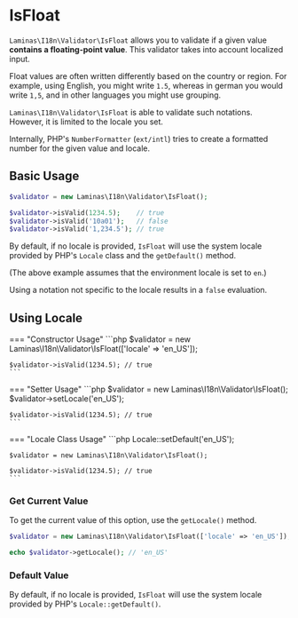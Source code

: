 # IsFloat

`Laminas\I18n\Validator\IsFloat` allows you to validate if a given value
**contains a floating-point value**. This validator takes into account localized
input.

Float values are often written differently based on the country or region. For
example, using English, you might write `1.5`, whereas in german you would write
`1,5`, and in other languages you might use grouping.

`Laminas\I18n\Validator\IsFloat` is able to validate such notations. However, it
is limited to the locale you set.

Internally, PHP's `NumberFormatter` (`ext/intl`) tries to create a formatted number for the given value and locale.

## Basic Usage

```php
$validator = new Laminas\I18n\Validator\IsFloat();

$validator->isValid(1234.5);    // true
$validator->isValid('10a01');   // false
$validator->isValid('1,234.5'); // true
```

By default, if no locale is provided, `IsFloat` will use the system locale
provided by PHP's `Locale` class and the `getDefault()` method.

(The above example assumes that the environment locale is set to `en`.)

Using a notation not specific to the locale results in a `false` evaluation.

## Using Locale

<!-- markdownlint-disable MD038 MD009 MD046 -->
=== "Constructor Usage"
    ```php
    $validator = new Laminas\I18n\Validator\IsFloat(['locale' => 'en_US']);

    $validator->isValid(1234.5); // true
    ```

=== "Setter Usage"
    ```php
    $validator = new Laminas\I18n\Validator\IsFloat();
    $validator->setLocale('en_US');

    $validator->isValid(1234.5); // true
    ```

=== "Locale Class Usage"
    ```php
    Locale::setDefault('en_US');

    $validator = new Laminas\I18n\Validator\IsFloat();

    $validator->isValid(1234.5); // true
    ```
<!-- markdownlint-restore -->

### Get Current Value

To get the current value of this option, use the `getLocale()` method.

```php
$validator = new Laminas\I18n\Validator\IsFloat(['locale' => 'en_US']);

echo $validator->getLocale(); // 'en_US'
```

### Default Value

By default, if no locale is provided, `IsFloat` will use the system locale
provided by PHP's `Locale::getDefault()`.
